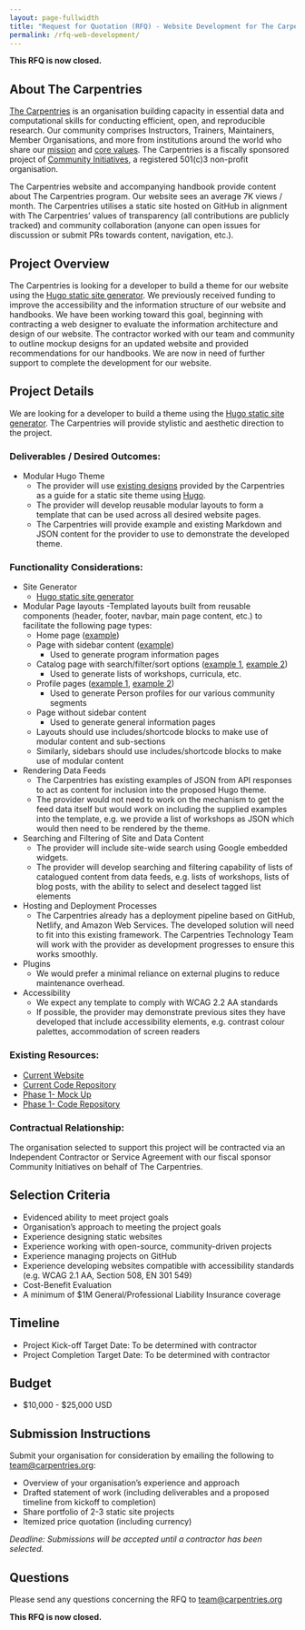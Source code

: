 ```yaml
---
layout: page-fullwidth
title: "Request for Quotation (RFQ) - Website Development for The Carpentries"
permalink: /rfq-web-development/
---
```


**This RFQ is now closed.**

## About The Carpentries
[The Carpentries](https://carpentries.org/) is an organisation building capacity in essential data and computational skills for conducting efficient, open, and reproducible research. Our community comprises Instructors, Trainers, Maintainers, Member Organisations, and more from institutions around the world who share our [mission](https://carpentries.org/about/) and [core values](https://carpentries.org/values/). The Carpentries is a fiscally sponsored project of [Community Initiatives](https://communityin.org/), a registered 501(c)3 non-profit organisation.

The Carpentries website and accompanying handbook provide content about The Carpentries program. Our website sees an average 7K views / month. The Carpentries utilises a static site hosted on GitHub in alignment with The Carpentries’ values of transparency (all contributions are publicly tracked) and community collaboration (anyone can open issues for discussion or submit PRs towards content, navigation, etc.).

## Project Overview
The Carpentries is looking for a developer to build a theme for our website using the [Hugo static site generator](https://gohugo.io/). We previously received funding to improve the accessibility and the information structure of our website and handbooks. We have been working toward this goal, beginning with contracting a web designer to evaluate the information architecture and design of our website. The contractor worked with our team and community to outline mockup designs for an updated website and provided recommendations for our handbooks. We are now in need of further support to complete the development for our website.

## Project Details
We are looking for a developer to build a theme using the [Hugo static site generator](https://gohugo.io/). The Carpentries will provide stylistic and aesthetic direction to the project.

### Deliverables / Desired Outcomes:
- Modular Hugo Theme
  - The provider will use [existing designs](https://www.figma.com/file/nMw86vRMV54cU6beIPlleF/The-Carpentries--%7C--Website-Redesign?type=design&node-id=0-1&mode=design) provided by the Carpentries as a guide for a static site theme using [Hugo](https://gohugo.io/).
  - The provider will develop reusable modular layouts to form a template that can be used across all desired website pages.
  - The Carpentries will provide example and existing Markdown and JSON content for the provider to use to demonstrate the developed theme.
  
### Functionality Considerations:
- Site Generator
  - [Hugo static site generator](https://gohugo.io/)
- Modular Page layouts
  -Templated layouts built from reusable components (header, footer, navbar, main page content, etc.) to facilitate the following page types:
    - Home page ([example](https://beta.carpentries.org/))
    - Page with sidebar content ([example](https://beta.carpentries.org/about-us/))
      - Used to generate program information pages
    - Catalog page with search/filter/sort options ([example 1](https://beta.carpentries.org/workshops/upcoming-workshops/), [example 2](https://beta.carpentries.org/blog/))
      - Used to generate lists of workshops, curricula, etc.
    - Profile pages ([example 1](https://carpentries.org/team/), [example 2](https://carpentries.org/instructors/))
      - Used to generate Person profiles for our various community segments 
    - Page without sidebar content
      - Used to generate general information pages 
  - Layouts should use includes/shortcode blocks to make use of modular content and sub-sections
  - Similarly, sidebars should use includes/shortcode blocks to make use of modular content
- Rendering Data Feeds
  - The Carpentries has existing examples of JSON from API responses to act as content for inclusion into the proposed Hugo theme.
  - The provider would not need to work on the mechanism to get the feed data itself but would work on including the supplied examples into the template, e.g. we provide a list of workshops as JSON which would then need to be rendered by the theme.
- Searching and Filtering of Site and Data Content
  - The provider will include site-wide search using Google embedded widgets.
  - The provider will develop searching and filtering capability of lists of catalogued content from data feeds, e.g. lists of workshops, lists of blog posts, with the ability to select and deselect tagged list elements
- Hosting and Deployment Processes
  - The Carpentries already has a deployment pipeline based on GitHub, Netlify, and Amazon Web Services. The developed solution will need to fit into this existing framework. The Carpentries Technology Team will work with the provider as development progresses to ensure this works smoothly.
- Plugins
  - We would prefer a minimal reliance on external plugins to reduce maintenance overhead.
- Accessibility
  - We expect any template to comply with WCAG 2.2 AA standards
  - If possible, the provider may demonstrate previous sites they have developed that include accessibility elements, e.g. contrast colour palettes, accommodation of screen readers 

### Existing Resources:
- [Current Website](https://carpentries.org/)
- [Current Code Repository](https://github.com/carpentries/carpentries.org/)
- [Phase 1- Mock Up](https://www.figma.com/file/nMw86vRMV54cU6beIPlleF/The-Carpentries--%7C--Website-Redesign?type=design&node-id=208-808&mode=design)
- [Phase 1- Code Repository](https://github.com/carpentries/beta.carpentries.org)

### Contractual Relationship:
The organisation selected to support this project will be contracted via an Independent Contractor or Service Agreement with our fiscal sponsor Community Initiatives on behalf of The Carpentries.

## Selection Criteria
- Evidenced ability to meet project goals
- Organisation’s approach to meeting the project goals
- Experience designing static websites
- Experience working with open-source, community-driven projects 
- Experience managing projects on GitHub
- Experience developing websites compatible with accessibility standards (e.g. WCAG 2.1 AA, Section 508, EN 301 549)
- Cost-Benefit Evaluation
- A minimum of $1M General/Professional Liability Insurance coverage

## Timeline
- Project Kick-off Target Date: To be determined with contractor
- Project Completion Target Date: To be determined with contractor

## Budget
- $10,000 - $25,000 USD

## Submission Instructions
Submit your organisation for consideration by emailing the following to [team@carpentries.org](mailto:team@carpentries.org):
- Overview of your organisation’s experience and approach
- Drafted statement of work (including deliverables and a proposed timeline from kickoff to completion)
- Share portfolio of 2-3 static site projects
- Itemized price quotation (including currency)

_Deadline: Submissions will be accepted until a contractor has been selected._

## Questions
Please send any questions concerning the RFQ to [team@carpentries.org](mailto:team@carpentries.org)


**This RFQ is now closed.**
